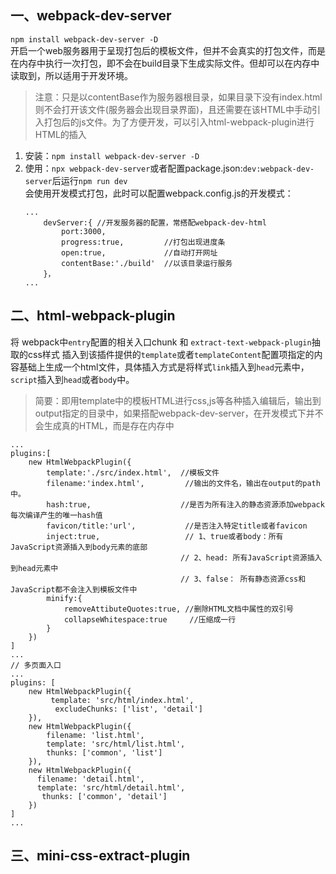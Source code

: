 ## 一、webpack-dev-server  
`npm install webpack-dev-server -D`  
开启一个web服务器用于呈现打包后的模板文件，但并不会真实的打包文件，而是在内存中执行一次打包，即不会在build目录下生成实际文件。但却可以在内存中读取到，所以适用于开发环境。  
> 注意：只是以contentBase作为服务器根目录，如果目录下没有index.html则不会打开该文件(服务器会出现目录界面)，且还需要在该HTML中手动引入打包后的js文件。为了方便开发，可以引入html-webpack-plugin进行HTML的插入  
1. 安装：`npm install webpack-dev-server -D`  
2. 使用：`npx webpack-dev-server`或者配置package.json:`dev:webpack-dev-server`后运行`npm run dev`  
   会使用开发模式打包，此时可以配置webpack.config.js的开发模式：  
   ```  
   ...
       devServer:{ //开发服务器的配置，常搭配webpack-dev-html
           port:3000,
           progress:true,         //打包出现进度条
           open:true,             //自动打开网址
           contentBase:'./build'  //以该目录运行服务
       }，
   ...
   ```
## 二、html-webpack-plugin  
将 webpack中`entry`配置的相关入口chunk  和  `extract-text-webpack-plugin`抽取的css样式   插入到该插件提供的`template`或者`templateContent`配置项指定的内容基础上生成一个html文件，具体插入方式是将样式`link`插入到`head`元素中，`script`插入到`head`或者`body`中。
> 简要：即用template中的模板HTML进行css,js等各种插入编辑后，输出到output指定的目录中，如果搭配webpack-dev-server，在开发模式下并不会生成真的HTML，而是存在内存中
```  
...
plugins:[
    new HtmlWebpackPlugin({
        template:'./src/index.html',  //模板文件
        filename:'index.html',         //输出的文件名，输出在output的path中。
        hash:true,                    //是否为所有注入的静态资源添加webpack每次编译产生的唯一hash值
        favicon/title:'url',           //是否注入特定title或者favicon
        inject:true,                   // 1、true或者body：所有JavaScript资源插入到body元素的底部
                                      // 2、head: 所有JavaScript资源插入到head元素中
                                      // 3、false： 所有静态资源css和JavaScript都不会注入到模板文件中
        minify:{
            removeAttibuteQuotes:true, //删除HTML文档中属性的双引号
            collapseWhitespace:true     //压缩成一行
        }
    })
]
...
// 多页面入口
...
plugins: [
    new HtmlWebpackPlugin({
         template: 'src/html/index.html',
          excludeChunks: ['list', 'detail']
    }),
    new HtmlWebpackPlugin({
        filename: 'list.html',
        template: 'src/html/list.html',
        thunks: ['common', 'list']
    }), 
    new HtmlWebpackPlugin({
      filename: 'detail.html',
      template: 'src/html/detail.html',
       thunks: ['common', 'detail']
    })
]
...
```  
## 三、mini-css-extract-plugin  
